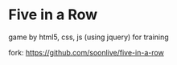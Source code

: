 # Five in a Row

game by html5, css, js (using jquery) for training

fork: https://github.com/soonlive/five-in-a-row
